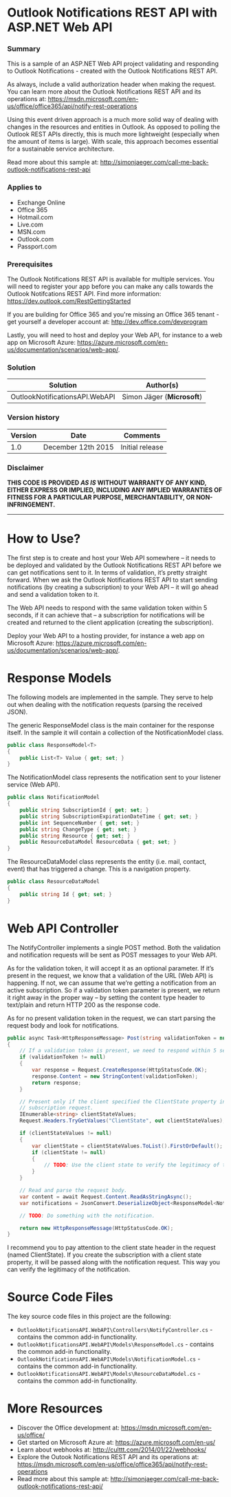 # Outlook Notifications REST API with ASP.NET Web API #

### Summary ###
This is a sample of an ASP.NET Web API project validating and responding to Outlook Notifications - created with the Outlook Notifications REST API.

As always, include a valid authorization header when making the request. You can learn more about the Outlook Notifications REST API and its operations at: <https://msdn.microsoft.com/en-us/office/office365/api/notify-rest-operations>

Using this event driven approach is a much more solid way of dealing with changes in the resources and entities in Outlook. As opposed to polling the Outlook REST APIs directly, this is much more lightweight (especially when the amount of items is large). With scale, this approach becomes essential for a sustainable service architecture.

Read more about this sample at: <http://simonjaeger.com/call-me-back-outlook-notifications-rest-api>

### Applies to ###
-  Exchange Online
-  Office 365
-  Hotmail.com
-  Live.com
-  MSN.com
-  Outlook.com
-  Passport.com

### Prerequisites ###
The Outlook Notifications REST API is available for multiple services. You will need to register your app before you can make any calls towards the Outlook Notifcations REST API. Find more information: <https://dev.outlook.com/RestGettingStarted>

If you are building for Office 365 and you're missing an Office 365 tenant - get yourself a developer account at: <http://dev.office.com/devprogram>

Lastly, you will need to host and deploy your Web API, for instance to a web app on Microsoft Azure: <https://azure.microsoft.com/en-us/documentation/scenarios/web-app/>.

### Solution ###
Solution | Author(s)
---------|----------
OutlookNotificationsAPI.WebAPI | Simon Jäger (**Microsoft**)

### Version history ###
Version  | Date | Comments
---------| -----| --------
1.0  | December 12th 2015 | Initial release

### Disclaimer ###
**THIS CODE IS PROVIDED *AS IS* WITHOUT WARRANTY OF ANY KIND, EITHER EXPRESS OR IMPLIED, INCLUDING ANY IMPLIED WARRANTIES OF FITNESS FOR A PARTICULAR PURPOSE, MERCHANTABILITY, OR NON-INFRINGEMENT.**

----------

# How to Use? #
The first step is to create and host your Web API somewhere – it needs to be deployed and validated by the Outlook Notifications REST API before we can get notifications sent to it. In terms of validation, it’s pretty straight forward. When we ask the Outlook Notifications REST API to start sending notifications (by creating a subscription) to your Web API – it will go ahead and send a validation token to it. 

The Web API needs to respond with the same validation token within 5 seconds, if it can achieve that – a subscription for notifications will be created and returned to the client application (creating the subscription).

Deploy your Web API to a hosting provider, for instance a web app on Microsoft Azure: <https://azure.microsoft.com/en-us/documentation/scenarios/web-app/>.

# Response Models #
The following models are implemented in the sample. They serve to help out when dealing with the notification requests (parsing the received JSON).

The generic ResponseModel class is the main container for the response itself. In the sample it will contain a collection of the NotificationModel class.

```C#
public class ResponseModel<T>
{
    public List<T> Value { get; set; }
}
```
The NotificationModel class represents the notification sent to your listener service (Web API).

```C#
public class NotificationModel
{
    public string SubscriptionId { get; set; }
    public string SubscriptionExpirationDateTime { get; set; }
    public int SequenceNumber { get; set; }
    public string ChangeType { get; set; }
    public string Resource { get; set; }
    public ResourceDataModel ResourceData { get; set; }
}
```
The ResourceDataModel class represents the entity (i.e. mail, contact, event) that has triggered a change. This is a navigation property. 

```C#
public class ResourceDataModel
{
    public string Id { get; set; }
}
```

# Web API Controller #
The NotifyController implements a single POST method. Both the validation and notification requests will be sent as POST messages to your Web API.

As for the validation token, it will accept it as an optional parameter. If it’s present in the request, we know that a validation of the URL (Web API) is happening. If not, we can assume that we’re getting a notification from an active subscription.
So if a validation token parameter is present, we return it right away in the proper way – by setting the content type header to text/plain and return HTTP 200 as the response code.

As for no present validation token in the request, we can start parsing the request body and look for notifications. 

```C#
public async Task<HttpResponseMessage> Post(string validationToken = null)
{
    // If a validation token is present, we need to respond within 5 seconds.
    if (validationToken != null)
    {
        var response = Request.CreateResponse(HttpStatusCode.OK);
        response.Content = new StringContent(validationToken);
        return response;
    }

    // Present only if the client specified the ClientState property in the 
    // subscription request. 
    IEnumerable<string> clientStateValues;
    Request.Headers.TryGetValues("ClientState", out clientStateValues);

    if (clientStateValues != null)
    {
        var clientState = clientStateValues.ToList().FirstOrDefault();
        if (clientState != null)
        {
            // TODO: Use the client state to verify the legitimacy of the notification.
        }
    }

    // Read and parse the request body.
    var content = await Request.Content.ReadAsStringAsync();
    var notifications = JsonConvert.DeserializeObject<ResponseModel<NotificationModel>>(content);

    // TODO: Do something with the notification.

    return new HttpResponseMessage(HttpStatusCode.OK);
}
```

I recommend you to pay attention to the client state header in the request (named ClientState). If you create the subscription with a client state property, it will be passed along with the notification request. This way you can verify the legitimacy of the notification.

# Source Code Files #
The key source code files in this project are the following:

- `OutlookNotificationsAPI.WebAPI\Controllers\NotifyController.cs` - contains the common add-in functionality.
- `OutlookNotificationsAPI.WebAPI\Models\ResponseModel.cs` - contains the common add-in functionality.
- `OutlookNotificationsAPI.WebAPI\Models\NotificationModel.cs` - contains the common add-in functionality.
- `OutlookNotificationsAPI.WebAPI\Models\ResourceDataModel.cs` - contains the common add-in functionality.

# More Resources #
- Discover the Office development at: <https://msdn.microsoft.com/en-us/office/>
- Get started on Microsoft Azure at: <https://azure.microsoft.com/en-us/>
- Learn about webhooks at: <http://culttt.com/2014/01/22/webhooks/>
- Explore the Outook Notifications REST API and its operations at: <https://msdn.microsoft.com/en-us/office/office365/api/notify-rest-operations> 
- Read more about this sample at: <http://simonjaeger.com/call-me-back-outlook-notifications-rest-api/>
